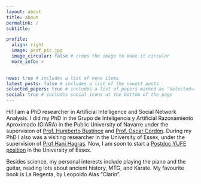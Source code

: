 ```yaml
---
layout: about
title: about
permalink: /
subtitle: 

profile:
  align: right
  image: prof_pic.jpg
  image_circular: false # crops the image to make it circular
  more_info: >
    

news: true # includes a list of news items
latest_posts: false # includes a list of the newest posts
selected_papers: true # includes a list of papers marked as "selected={true}"
social: true # includes social icons at the bottom of the page
---
```


Hi! I am a PhD researcher in Artificial Intelligence and Social Network Analysis. I did my PhD in the Grupo de Inteligencia y Artificial Razonamiento Aproximado (GIARA) in the Public University of Navarre under the supervision of [Prof. Humberto Bustince](https://scholar.google.es/citations?user=9SI4W2kAAAAJ&hl=es&oi=ao)
 and [Prof. Óscar Cordón](https://scholar.google.es/citations?hl=es&user=oUmv8xgAAAAJ). During my PhD I also was a visiting researcher in the University of Essex, under the supervision of [Prof Hani Hagras](https://scholar.google.es/citations?hl=es&user=ZZ61SZwAAAAJ). Now, I am soon to start a [Postdoc YUFE position](https://www.yufe4postdocs.eu/) in the University of Essex.

Besides science, my personal interests include playing the piano and the guitar, reading lots about ancient history, MTG, and Karate. My favourite book is La Regenta, by Leopoldo Alas “Clarín”.
